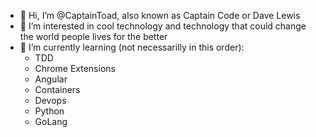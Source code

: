 - 👋 Hi, I’m @CaptainToad, also known as Captain Code or Dave Lewis
- 👀 I’m interested in cool technology and technology that could change the world people lives for the better
- 🌱 I’m currently learning (not necessarilly in this order):
  - TDD
  - Chrome Extensions
  - Angular
  - Containers
  - Devops
  - Python
  - GoLang

<!---
CaptainToad/CaptainToad is a ✨ special ✨ repository because its `README.md` (this file) appears on your GitHub profile.
You can click the Preview link to take a look at your changes.
--->
